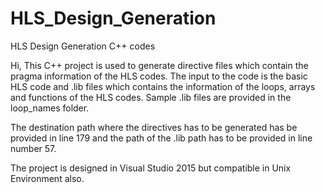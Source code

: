 # HLS_Design_Generation
HLS Design Generation C++ codes


Hi,
This C++ project is used to generate directive files which contain the pragma information of the HLS codes. The input to the code is the basic HLS code and .lib files which contains the information of the loops, arrays and functions of the HLS codes. Sample .lib files are provided in the loop_names folder. 

The destination path where the directives has to be generated has be provided in line 179 and the path of the .lib path has to be provided in line number 57.

The project is designed in Visual Studio 2015 but compatible in Unix Environment also.
